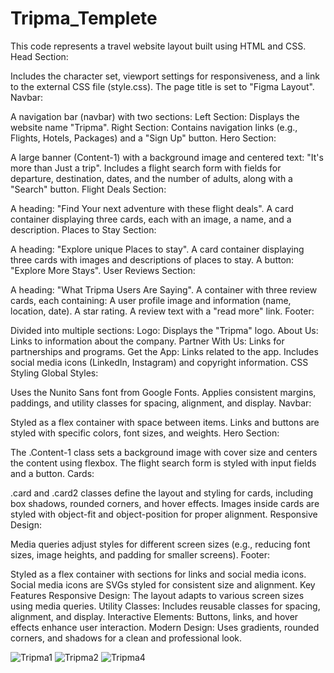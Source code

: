 # Tripma_Templete
This code represents a travel website layout built using HTML and CSS. 
Head Section:

Includes the character set, viewport settings for responsiveness, and a link to the external CSS file (style.css).
The page title is set to "Figma Layout".
Navbar:

A navigation bar (navbar) with two sections:
Left Section: Displays the website name "Tripma".
Right Section: Contains navigation links (e.g., Flights, Hotels, Packages) and a "Sign Up" button.
Hero Section:

A large banner (Content-1) with a background image and centered text: "It's more than Just a trip".
Includes a flight search form with fields for departure, destination, dates, and the number of adults, along with a "Search" button.
Flight Deals Section:

A heading: "Find Your next adventure with these flight deals".
A card container displaying three cards, each with an image, a name, and a description.
Places to Stay Section:

A heading: "Explore unique Places to stay".
A card container displaying three cards with images and descriptions of places to stay.
A button: "Explore More Stays".
User Reviews Section:

A heading: "What Tripma Users Are Saying".
A container with three review cards, each containing:
A user profile image and information (name, location, date).
A star rating.
A review text with a "read more" link.
Footer:

Divided into multiple sections:
Logo: Displays the "Tripma" logo.
About Us: Links to information about the company.
Partner With Us: Links for partnerships and programs.
Get the App: Links related to the app.
Includes social media icons (LinkedIn, Instagram) and copyright information.
CSS Styling
Global Styles:

Uses the Nunito Sans font from Google Fonts.
Applies consistent margins, paddings, and utility classes for spacing, alignment, and display.
Navbar:

Styled as a flex container with space between items.
Links and buttons are styled with specific colors, font sizes, and weights.
Hero Section:

The .Content-1 class sets a background image with cover size and centers the content using flexbox.
The flight search form is styled with input fields and a button.
Cards:

.card and .card2 classes define the layout and styling for cards, including box shadows, rounded corners, and hover effects.
Images inside cards are styled with object-fit and object-position for proper alignment.
Responsive Design:

Media queries adjust styles for different screen sizes (e.g., reducing font sizes, image heights, and padding for smaller screens).
Footer:

Styled as a flex container with sections for links and social media icons.
Social media icons are SVGs styled for consistent size and alignment.
Key Features
Responsive Design: The layout adapts to various screen sizes using media queries.
Utility Classes: Includes reusable classes for spacing, alignment, and display.
Interactive Elements: Buttons, links, and hover effects enhance user interaction.
Modern Design: Uses gradients, rounded corners, and shadows for a clean and professional look.

![Tripma1](https://github.com/user-attachments/assets/596d3d1d-27b7-4671-8cc4-b58fc9da4234)
![Tripma2](https://github.com/user-attachments/assets/c0f6148b-3411-47e4-9568-cc6aafcd2fce)
![Tripma4](https://github.com/user-attachments/assets/40523a0d-994f-400c-b771-2ea54bd4fb86)



